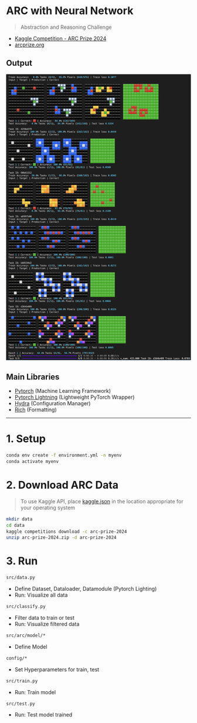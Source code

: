 # ARC with Neural Network

> Abstraction and Reasoning Challenge

- [Kaggle Competition - ARC Prize 2024](https://www.kaggle.com/competitions/arc-prize-2024/data
)
- [arcprize.org](https://arcprize.org/)

## Output
![](./output/images/PixelEachSubstitutor.png)

## Main Libraries
- [Pytorch](https://pytorch.org/tutorials/) (Machine Learning Framework)
- [Pytorch Lightning](https://lightning.ai/docs/pytorch/stable/) (Lightweight PyTorch Wrapper)
- [Hydra](https://hydra.cc/docs/intro/) (Configuration Manager)
- [Rich](https://github.com/Textualize/rich) (Formatting)

---

# 1. Setup

```zsh
conda env create -f environment.yml -n myenv
conda activate myenv
```

# 2. Download ARC Data

> To use Kaggle API, place [kaggle.json](https://github.com/Kaggle/kaggle-api/blob/main/docs/README.md#api-credentials) in the location appropriate for your operating system

```zsh
mkdir data
cd data
kaggle competitions download -c arc-prize-2024
unzip arc-prize-2024.zip -d arc-prize-2024
```

# 3. Run
```zsh
src/data.py 
```
- Define Dataset, Dataloader, Datamodule (Pytorch Lighting)
- Run: Visualize all data

```zsh
src/classify.py
```
- Filter data to train or test
- Run: Visualize filtered data

```zsh
src/arc/model/*
```
- Define Model

```zsh
config/*
```
- Set Hyperparameters for train, test

```zsh
src/train.py
```
- Run: Train model

```zsh
src/test.py
```
- Run: Test model trained
